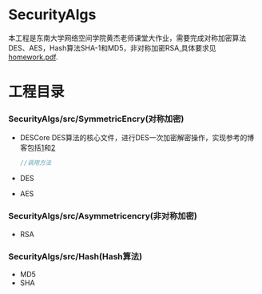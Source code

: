 # SecurityAlgs
本工程是东南大学网络空间学院黄杰老师课堂大作业，需要完成对称加密算法DES、AES，Hash算法SHA-1和MD5，非对称加密RSA,具体要求见[homework.pdf](https://github.com/deadfishlovecat/SecurityAlgs/blob/master/homework%20requirement/homework.pdf).

# 工程目录
### SecurityAlgs/src/SymmetricEncry(对称加密)
- DESCore 
  DES算法的核心文件，进行DES一次加密解密操作，实现参考的博客包括[1](https://www.cnblogs.com/songwenlong/p/5944139.html)和[2](https://blog.csdn.net/qq_27570955/article/details/52442092)
  ```java
  //调用方法
  ```
- DES

- AES
### SecurityAlgs/src/Asymmetricencry(非对称加密)
- RSA
### SecurityAlgs/src/Hash(Hash算法)
- MD5
- SHA
